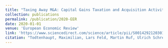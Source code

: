 ```yaml
---
title: "Taxing Away M&A: Capital Gains Taxation and Acquisition Activity"
collection: publications
permalink: /publication/2020-EER
date: 2020-01-01
venue: 'European Economic Review'
link: 'https://www.sciencedirect.com/science/article/pii/S0014292120301367?via%3Dihub'
citation: "Todtenhaupt, Maximilian, Lars Feld, Martin Ruf, Ulrich Schreiber and Johannes Voget (2020), Taxing Away M&A: Capital Gains Taxation and Acquisition Activity, European Economic Review, Vol 128, 103505."
---
```


